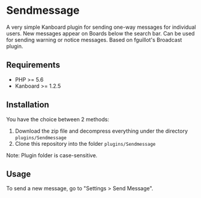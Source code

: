 Sendmessage
===========

A very simple Kanboard plugin for sending one-way messages for individual users. New messages appear on Boards below the search bar. Can be used for sending warning or notice messages. Based on fguillot's Broadcast plugin.

Requirements
------------

- PHP >= 5.6
- Kanboard >= 1.2.5

Installation
------------

You have the choice between 2 methods:

1. Download the zip file and decompress everything under the directory `plugins/Sendmessage`
2. Clone this repository into the folder `plugins/Sendmessage`

Note: Plugin folder is case-sensitive.

Usage
-----

To send a new message, go to "Settings > Send Message".
